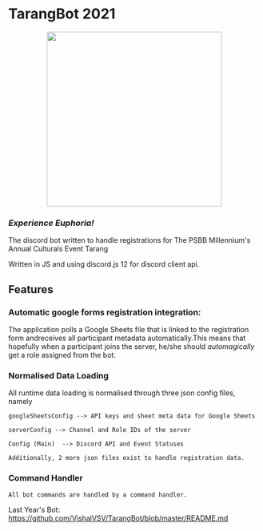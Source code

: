 # TarangBot 2021
<p align="center">
  <img width="350" height="350" src="https://media.discordapp.net/attachments/853167765400322086/855063676843196416/Screenshot_20210616-222910_Adobe_Acrobat.jpg?width=671&height=671">
</p>

### *Experience Euphoria!*

The discord bot written to handle registrations 
for The PSBB Millennium's Annual Culturals Event Tarang

Written in JS and using discord.js 12 for discord client api.

## Features

### **Automatic google forms registration integration:**
The application polls a Google Sheets file that is linked to the registration form andreceives all participant metadata automatically.This means that hopefully when a participant joins the server, he/she should *automagically* get a role assigned from the bot.

### **Normalised Data Loading**
All runtime data loading is normalised through three json config files, namely
    
    googleSheetsConfig --> API keys and sheet meta data for Google Sheets
    
    serverConfig --> Channel and Role IDs of the server
    
    Config (Main)  --> Discord API and Event Statuses
    
    Additionally, 2 more json files exist to handle registration data.

  
### **Command Handler**
    All bot commands are handled by a command handler.
    
      
Last Year's Bot: <https://github.com/VishalVSV/TarangBot/blob/master/README.md>
